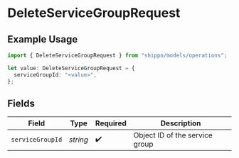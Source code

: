 # DeleteServiceGroupRequest

## Example Usage

```typescript
import { DeleteServiceGroupRequest } from "shippo/models/operations";

let value: DeleteServiceGroupRequest = {
  serviceGroupId: "<value>",
};
```

## Fields

| Field                          | Type                           | Required                       | Description                    |
| ------------------------------ | ------------------------------ | ------------------------------ | ------------------------------ |
| `serviceGroupId`               | *string*                       | :heavy_check_mark:             | Object ID of the service group |